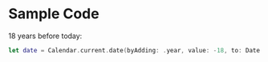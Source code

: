 # Sample Code

18 years before today:

```swift
let date = Calendar.current.date(byAdding: .year, value: -18, to: Date())
```

